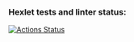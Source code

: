 ### Hexlet tests and linter status:
[![Actions Status](https://github.com/SpimenS/python-project-49/actions/workflows/hexlet-check.yml/badge.svg)](https://github.com/SpimenS/python-project-49/actions)